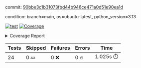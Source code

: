 commit: [90bbe3c1b31073fbd44b946ce471a0d51e90ea1d](https://github.com/rcmdnk/inherit-docstring/tree/90bbe3c1b31073fbd44b946ce471a0d51e90ea1d)

condition: branch=main, os=ubuntu-latest, python_version=3.13

[![test](https://github.com/rcmdnk/inherit-docstring/actions/workflows/test.yml/badge.svg)](https://github.com/rcmdnk/inherit-docstring/actions/runs/17568291186)
<a href="https://github.com/rcmdnk/inherit-docstring/blob/90bbe3c1b31073fbd44b946ce471a0d51e90ea1d/README.md"><img alt="Coverage" src="https://img.shields.io/badge/Coverage-96%25-brightgreen.svg" /></a><details><summary>Coverage Report </summary><table><tr><th>File</th><th>Stmts</th><th>Miss</th><th>Cover</th><th>Missing</th></tr><tbody><tr><td colspan="5"><b>src/inherit_docstring</b></td></tr><tr><td>&nbsp; &nbsp;<a href="https://github.com/rcmdnk/inherit-docstring/blob/90bbe3c1b31073fbd44b946ce471a0d51e90ea1d/src/inherit_docstring/__init__.py">\_\_init\_\_.py</a></td><td>8</td><td>2</td><td>75%</td><td><a href="https://github.com/rcmdnk/inherit-docstring/blob/90bbe3c1b31073fbd44b946ce471a0d51e90ea1d/src/inherit_docstring/__init__.py#L11-L12">11&ndash;12</a></td></tr><tr><td>&nbsp; &nbsp;<a href="https://github.com/rcmdnk/inherit-docstring/blob/90bbe3c1b31073fbd44b946ce471a0d51e90ea1d/src/inherit_docstring/utils.py">utils.py</a></td><td>110</td><td>4</td><td>96%</td><td><a href="https://github.com/rcmdnk/inherit-docstring/blob/90bbe3c1b31073fbd44b946ce471a0d51e90ea1d/src/inherit_docstring/utils.py#L19">19</a>, <a href="https://github.com/rcmdnk/inherit-docstring/blob/90bbe3c1b31073fbd44b946ce471a0d51e90ea1d/src/inherit_docstring/utils.py#L28">28</a>, <a href="https://github.com/rcmdnk/inherit-docstring/blob/90bbe3c1b31073fbd44b946ce471a0d51e90ea1d/src/inherit_docstring/utils.py#L81">81</a>, <a href="https://github.com/rcmdnk/inherit-docstring/blob/90bbe3c1b31073fbd44b946ce471a0d51e90ea1d/src/inherit_docstring/utils.py#L149">149</a></td></tr><tr><td><b>TOTAL</b></td><td><b>142</b></td><td><b>6</b></td><td><b>96%</b></td><td>&nbsp;</td></tr></tbody></table></details>

| Tests | Skipped | Failures | Errors | Time |
| ----- | ------- | -------- | -------- | ------------------ |
| 24 | 0 :zzz: | 0 :x: | 0 :fire: | 1.025s :stopwatch: |

